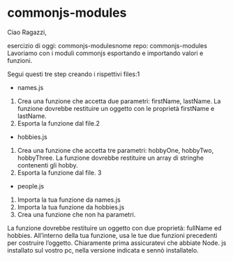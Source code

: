 # commonjs-modules
Ciao Ragazzi,

esercizio di oggi: commonjs-modulesnome 
repo: commonjs-modules
Lavoriamo con i moduli commonjs esportando e importando valori e funzioni.

Segui questi tre step creando i rispettivi files:1 

- names.js

1. Crea una funzione che accetta due parametri: firstName, lastName. La funzione dovrebbe restituire un oggetto con le proprietà firstName e lastName.
2. Esporta la funzione dal file.2 

- hobbies.js

1. Crea una funzione che accetta tre parametri: hobbyOne, hobbyTwo, hobbyThree. La funzione dovrebbe restituire un array di stringhe contenenti gli hobby.
2. Esporta la funzione dal file. 3 

- people.js

1. Importa la tua funzione da names.js
2. Importa la tua funzione da hobbies.js
3. Crea una funzione che non ha parametri. 

La funzione dovrebbe restituire un oggetto con due proprietà: fullName ed hobbies.
All’interno della tua funzione, usa le tue due funzioni precedenti per costruire l’oggetto.
Chiaramente prima assicuratevi che abbiate Node.
js installato sul vostro pc, nella versione indicata e sennò installatelo.

